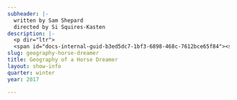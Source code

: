 ```yaml
---
subheader: |-
  written by Sam Shepard
  directed by Si Squires-Kasten
description: |-
  <p dir="ltr">
  <span id="docs-internal-guid-b3ed5dc7-1bf3-6898-468c-7612bce65f84"><span>Sam Shepard’s </span><span>Geography of a Horse Dreamer</span><span> tells the story of Cody, a “dreamer” who can predict the outcome of horse races in their dreams. Si Squires-Kasten's imaginative production adapts this western to answer questions about gender, art, and the American Dream when a visionary is held captive by the selfishness of the world around them.</span></span></p> <p> </p><p><span><strong>Alexandre "Xandre" Eichner</strong> [they/them/their] (Cody) is a fourth-year majoring in Sociology and Mathematics. Past UT credits include <em>Miss Julie</em>, <em>The Seagull</em>, and <em>Merchant of Venice</em> (Dramaturg), as well as several acting credits. They hope to pursue a Master's degree in Sociology next year in the UK or elsewhere.</span></p><p><span><strong>Grace Bolander</strong> (Santee) is a third-year TAPS major. She has previously performed in UT's productions of <em>Macbeth</em> (Lady Macbeth), <em>By the Bog of Cats </em>(Hester Swane), <em>The Winter's Tale </em>(Paulina), <em>The Merchant of Venice </em>(Portia), and in UT's New Work Week and Weekend of Workshops. She has also performed outside of the University in Actors' Theatre of Columbus productions of <em>Hamlet</em> (Hamlet) and <em>Romeo and Juliet </em>(Juliet), as well as Curtain Players' premiere of <em>Robin Hood and the Secret of Sherwood </em>(Marian). Grace returns to Court Theatre this year as its Marketing Intern, where she was Casting/Education intern last year.</span></p><p><span><strong>Gavin Pak</strong> (Beaujo) is a fourth year double majoring in TAPS and English Literature. His last UT credit was in<em> West Side Story</em> as Chino. Previous credits include the Constable in <em>Fiddler on the Roof</em> and Courferyac in <em>Les Mis</em>. </span></p><p><span><strong>Natalie Pasquinelli </strong>(Fingers) is a third year majoring in Sociology. Previous acting credits with University Theater include <em>Noises Off</em> (Belinda), <em>Miss Julie </em>(Julie), <em>Rumors</em> (Claire), and <em>Closer</em> (Anna). Natalie is also a member of UT Committee. </span></p><p><span><strong>Thomas Meerschwam </strong>(Doctor) is a fourth year majoring in Economics and minoring in Art History. He has been involved with University Theater, Fire Escape Films, and the Dean's Men. Past credits include: <em>Hedda Gabler</em> (George Tesman), <em>Henry V </em>(King of France), <em>The Seagull</em> (Yevgeny Dorn), and <em>Romeo and Juliet</em> (Prince Escalus). He will be working in art business after college but is also interested in the entertainment/film industry. </span></p><p><span><strong>Si Squires-Kasten</strong> (Director) is a third-year English major. Prior to directing <em>Geography of a Horse Dreamer</em>, he adapted and directed the independent production of <em>Wittgenstein's Mistress</em>, and acted in the UT/TAPS collaboration <em>House of Leaves</em> and the Dean's Men Production of <em>Love's Labour's Lost</em> (Boyet).</span></p><p><span><strong>Zoe Berra</strong> (Production Manager) is a fourth year majoring in Computer Science. Previous involvement includes <em>Merchant of Venice</em> (Props), <em>Noises Off</em> (ASM), and <em>Hamlet</em> (APM), as well as numerous shows with Le Vorris &amp; Vox Circus, of which she is President.</span></p><p><span><strong>Leah Ochroch</strong> (Stage Manager) is a third year in the ISHum department, studying the history of pop culture in the 20th century. This is her first University Theater show, although she has stage managed for the show <em>Wittgenstein's Mistress</em> in the past. When not doing theater, Leah attends board meetings for Le Vorris and Vox Circus and occasionally performs on lyra or trapeze. Leah has also designed costumes and props for CES. Ask her about comic books sometime if you feel like having a very intense, very long discussion which will last approximately three times longer than you want it to.</span></p><p><span><strong>Afriti Bankwalla</strong> (Costume Designer) is a second-year majoring in English. Past credits include <em>Comedy of Errors</em> (costume designer), <em>Romeo and Juliet </em>(Assistant Costume Designer), and <em>The Seagull </em>(Assistant Costume Designer).</span></p> <p><span><strong>Cameron Bernstein</strong> (Lighting Designer) is a first year in the college. She is a tentative pre-med student hoping to major in economics. She has previously been involved with University Theater as the assistant lighting designer for <em>Iphigenia and Other Daughters</em>.</span></p><p><span><strong>Peyton Walker</strong> (Scenic Designer/Paint Master) is a third year Art History and DOVA major. She has had extensive involvement with UT as an actor and designer. Past favorite roles include Kate in <em>Wittgenstein's Mistress</em>, Brooke/Vicki in <em>Noises Off</em>, and Salanio in <em>The Merchant of Venice</em>. Peyton was also costume designer for the Dean's Men's production of <em>Hamlet </em>and is currently the Secretary of the Dean's Men Board. This is her first time as a scenic designer (and her first time painting something this big!). </span></p> <p><span><strong>Abi Hunter </strong>(Set Design) is a second year majoring in Linguistics. She has been involved with University Theater, the Classical Entertainment Society, and Commedia. Past credits include <em>By the Bog of Cats </em>(Assistant Set Design), <em>Weekend of Workshops Autumn 2016</em> (Director), <em>Medea</em> (Second Corinthian Woman), <em>The Bacchae </em>(Agave), University of Chicago Commedia (La Signora), and <em>The Bald Soprano</em> (Mary). </span></p><p><span><strong>Dan Lastres</strong> (Sound Designer) is a third year majoring in English. He's been sound designing and composing music for UT productions for two years and is a performing member of Occam's Razor. </span></p> <p><span><strong>Charlotte Rieder</strong> (Props Designer) is a third year majoring in Mathematics and Computer Science. Past UT credits include: <em>After the Revolution</em> (Props Master), <em>Noises Off</em> (Assistant Props), <em>The Seagull</em> (Assistant Props), <em>Love's Labours Lost</em> (Assistant Costumes), and <em>Henry V </em>(Assistant Director).</span></p><p><span><strong>David Lovejoy</strong> (Dialect Coach) is a fourth year majoring in Theater and Performance Studies. He has been involved with University Theater, is a graduate of the Academy at Black Box, and is a founding ensemble member of Chimera Ensemble. Past credits include <em>The Tempest </em>(Director), <em>The Merchant of Venice </em>(Antonio), and <em>Endgame</em> (Hamm). He looks forward to continuing his career as an actor and artist after he graduates this year.</span></p> <p><span><strong>Stephanie Slaven-Ruffing </strong>(Dramaturg) is a third year majoring in Anthropology and Comparative Human Development. Past credits include sound designer on <em>Circe</em>, <em>Comedy of Errors</em>, <em>Romeo and Juliet</em>, <em>Wittgenstein's Mistress</em>, and <em>House of Cards</em>, in addition to assistant designing on numerous productions. </span></p><p><span><strong>Quinn Kane </strong>(Assistant Costume Designer) has several acting credits in UT, but this is his first time on Production Staff. He is excited to be working on costumes!</span></p><p><span><strong>Amelia Soth</strong> (Assistant Costume Designer) is a student in the College. </span></p><p><span><strong>Emily Stevens</strong> (Assistant Props Master) is a first year majoring in English. She has been involved with University Theatre and Fire Escape Films. Past credits include <em>Iphigenia and Other Daughters</em> (Assistant Costume Designer), and <em>Death Window</em> (Salon Receptionist).</span></p> <p><span><strong>Nadiah Wong</strong> (Assistant Lighting Designer) is a first-year undergraduate student. She has been involved with University Theater. Past credits include <em>Iphigenia and Other Daughters</em> (Ensemble).</span></p><p><span><strong>Phoebe Kyritsis </strong>(Assistant Sound Designer) is a student in the College. </span></p><p><span><strong>Peter Xu</strong> (Pianist) is a fourth year majoring in math. This is his first and last University Theater show.</span></p><p><span><strong>Alexander Lecocq</strong> (Master Electrician) is a student in the College.</span></p><p><span><strong>Jessica Robinson</strong> (Assistant Stage Manager) is a student in the College. </span></p><p><span><strong>Anna Aguiar-Kosicki</strong> (Assistant Scenic Designer) is a student in the College. </span></p><p><span><strong>Natalie Kieruzel</strong> (Assistant Scenic Designer) is a student in the College. </span></p><p><span><strong>Dee Nitz</strong> (Committee Liaison) is a student in the College.</span></p><p><span><strong>Sydney Purdue</strong> (Tech Staff Liaison) is a third-year Statistics major. This quarter, she is also the s</span><span>cenic d</span><span>esigner for </span><em>Mr. Burns<span>.</span></em></p>
slug: geography-horse-dreamer
title: Geography of a Horse Dreamer
layout: show-info
quarter: winter
year: 2017

---
```

